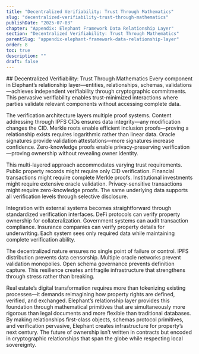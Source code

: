 ```yaml
---
title: "Decentralized Verifiability: Trust Through Mathematics"
slug: "decentralized-verifiability-trust-through-mathematics"
publishDate: "2025-07-03"
chapter: "Appendix: Elephant Framework Data Relationship Layer"
section: "Decentralized Verifiability: Trust Through Mathematics"
parentSlug: "appendix-elephant-framework-data-relationship-layer"
order: 8
toc: true
description: ""
draft: false
---
```


\## Decentralized Verifiability: Trust Through Mathematics Every
component in Elephant’s relationship layer—entities, relationships,
schemas, validations—achieves independent verifiability through
cryptographic commitments. This pervasive verifiability enables
trust-minimized interactions where parties validate relevant components
without accessing complete data.

The verification architecture layers multiple proof systems. Content
addressing through IPFS CIDs ensures data integrity—any modification
changes the CID. Merkle roots enable efficient inclusion proofs—proving
a relationship exists requires logarithmic rather than linear data.
Oracle signatures provide validation attestations—more signatures
increase confidence. Zero-knowledge proofs enable privacy-preserving
verification—proving ownership without revealing owner identity.

This multi-layered approach accommodates varying trust requirements.
Public property records might require only CID verification. Financial
transactions might require complete Merkle proofs. Institutional
investments might require extensive oracle validation. Privacy-sensitive
transactions might require zero-knowledge proofs. The same underlying
data supports all verification levels through selective disclosure.

Integration with external systems becomes straightforward through
standardized verification interfaces. DeFi protocols can verify property
ownership for collateralization. Government systems can audit
transaction compliance. Insurance companies can verify property details
for underwriting. Each system sees only required data while maintaining
complete verification ability.

The decentralized nature ensures no single point of failure or control.
IPFS distribution prevents data censorship. Multiple oracle networks
prevent validation monopolies. Open schema governance prevents
definition capture. This resilience creates antifragile infrastructure
that strengthens through stress rather than breaking.

Real estate’s digital transformation requires more than tokenizing
existing processes—it demands reimagining how property rights are
defined, verified, and exchanged. Elephant’s relationship layer provides
this foundation through mathematical primitives that are simultaneously
more rigorous than legal documents and more flexible than traditional
databases. By making relationships first-class objects, schemas protocol
primitives, and verification pervasive, Elephant creates infrastructure
for property’s next century. The future of ownership isn’t written in
contracts but encoded in cryptographic relationships that span the globe
while respecting local sovereignty.
